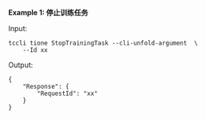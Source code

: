 **Example 1: 停止训练任务**



Input: 

```
tccli tione StopTrainingTask --cli-unfold-argument  \
    --Id xx
```

Output: 
```
{
    "Response": {
        "RequestId": "xx"
    }
}
```

